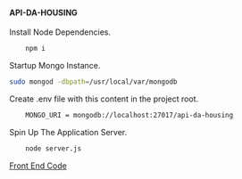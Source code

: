 #### API-DA-HOUSING 

Install Node Dependencies.
```sh 
    npm i 
```
Startup Mongo Instance.
```sh
sudo mongod -dbpath=/usr/local/var/mongodb
```
Create .env file with this content in the project root. 
```sh 
    MONGO_URI = mongodb://localhost:27017/api-da-housing
```
Spin Up The Application Server.
```sh
    node server.js 
```

[Front End Code](https://github.com/hoangmatthew1999/da-housing-front-)

